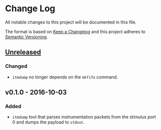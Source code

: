 # Change Log

All notable changes to this project will be documented in this file.

The format is based on [Keep a Changelog](http://keepachangelog.com/)
and this project adheres to [Semantic Versioning](http://semver.org/).

## [Unreleased]

### Changed

- `itmdump` no longer depends on the `mkfifo` command.

## v0.1.0 - 2016-10-03

### Added

- `itmdump` tool that parses instrumentation packets from the stimulus port 0 and dumps the payload
  to `stdout`. 

[Unreleased]: https://github.com/japaric/itm/compare/v0.1.0...HEAD
